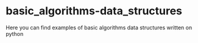 # basic_algorithms-data_structures

Here you can find examples of basic algorithms data structures written on python